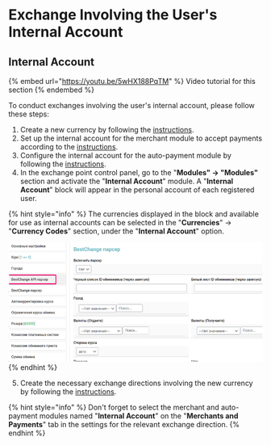 # Exchange Involving the User's Internal Account

## Internal Account

{% embed url="https://youtu.be/5wHX188PqTM" %}
Video tutorial for this section
{% endembed %}

To conduct exchanges involving the user's internal account, please follow these steps:

1. Create a new currency by following the [instructions](https://premium.gitbook.io/rukovodstvo-polzovatelya/osnovnye-nastroiki/valyuty-i-napravleniya/dobavlenie-novoi-valyuty).
2. Set up the internal account for the merchant module to accept payments according to the [instructions](https://premium.gitbook.io/rukovodstvo-polzovatelya/osnovnye-nastroiki/nastroiki/vnutrennii-schet-merchant).
3. Configure the internal account for the auto-payment module by following the [instructions](https://premium.gitbook.io/rukovodstvo-polzovatelya/osnovnye-nastroiki/nastroiki/vnutrennie-scheta/vnutrennii-schet-modul-avtovyplaty).
4. In the exchange point control panel, go to the "**Modules" → "Modules"** section and activate the "**Internal Account**" module. A "**Internal Account**" block will appear in the personal account of each registered user.

{% hint style="info" %}
The currencies displayed in the block and available for use as internal accounts can be selected in the "**Currencies**" -> "**Currency Codes**" section, under the "**Internal Account**" option.

![](<../../../.gitbook/assets/image (502).png>)
{% endhint %}

5. Create the necessary exchange directions involving the new currency by following the [instructions](https://premium.gitbook.io/rukovodstvo-polzovatelya/osnovnye-nastroiki/valyuty-i-napravleniya/sozdanie-novogo-napravleniya-obmena).

{% hint style="info" %}
Don't forget to select the merchant and auto-payment modules named "**Internal Account**" on the "**Merchants and Payments**" tab in the settings for the relevant exchange direction.
{% endhint %}